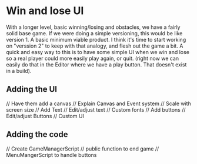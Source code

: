 # Win and lose UI
With a longer level, basic winning/losing and obstacles, we have a fairly solid base game. If we were doing a simple versioning, this would be like version 1. A basic minimum viable product. I think it's time to start working on "verssion 2" to keep with that analogy, and flesh out the game a bit. A quick and easy way to this is to have some simple UI when we win and lose so a real player could more easily play again, or quit. (right now we can easily do that in the Editor where we have a play button. That doesn't exist in a build).

## Adding the UI
// Have them add a canvas
// Explain Canvas and Event system
  // Scale with screen size
// Add Text
  // Edit/adjust text
  // Custom fonts
// Add buttons
  // Edit/adjust Buttons
  // Custom UI 

## Adding the code
// Create GameManagerScript
  // public function to end game
// MenuMangerScript to handle buttons
